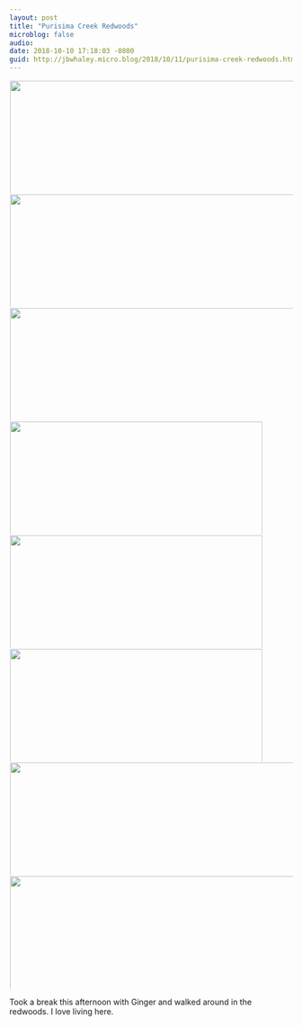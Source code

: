 ```yaml
---
layout: post
title: "Purisima Creek Redwoods"
microblog: false
audio: 
date: 2018-10-10 17:18:03 -0800
guid: http://jbwhaley.micro.blog/2018/10/11/purisima-creek-redwoods.html
---
```



<a href="http://www.jarrodwhaley.com/uploads/2018/7fae7b34a0.jpg"><img src="http://www.jarrodwhaley.com/uploads/2018/7fae7b34a0.jpg" width="449" height="600" style="display: inline-block; max-height: 200px; width: auto; padding: 1px;" class="sunlit_image" /></a><a href="http://www.jarrodwhaley.com/uploads/2018/ff29784589.jpg"><img src="http://www.jarrodwhaley.com/uploads/2018/ff29784589.jpg" width="449" height="600" style="display: inline-block; max-height: 200px; width: auto; padding: 1px;" class="sunlit_image" /></a><a href="http://www.jarrodwhaley.com/uploads/2018/7f849778e5.jpg"><img src="http://www.jarrodwhaley.com/uploads/2018/7f849778e5.jpg" width="449" height="600" style="display: inline-block; max-height: 200px; width: auto; padding: 1px;" class="sunlit_image" /></a><a href="http://www.jarrodwhaley.com/uploads/2018/2a9f2e141c.jpg"><img src="http://www.jarrodwhaley.com/uploads/2018/2a9f2e141c.jpg" width="600" height="449" style="display: inline-block; max-height: 200px; width: auto; padding: 1px;" class="sunlit_image" /></a><a href="http://www.jarrodwhaley.com/uploads/2018/65102b7358.jpg"><img src="http://www.jarrodwhaley.com/uploads/2018/65102b7358.jpg" width="600" height="449" style="display: inline-block; max-height: 200px; width: auto; padding: 1px;" class="sunlit_image" /></a><a href="http://www.jarrodwhaley.com/uploads/2018/f8dc12ae20.jpg"><img src="http://www.jarrodwhaley.com/uploads/2018/f8dc12ae20.jpg" width="600" height="449" style="display: inline-block; max-height: 200px; width: auto; padding: 1px;" class="sunlit_image" /></a><a href="http://www.jarrodwhaley.com/uploads/2018/be2aeeef56.jpg"><img src="http://www.jarrodwhaley.com/uploads/2018/be2aeeef56.jpg" width="449" height="600" style="display: inline-block; max-height: 200px; width: auto; padding: 1px;" class="sunlit_image" /></a><a href="http://www.jarrodwhaley.com/uploads/2018/44dc072bff.jpg"><img src="http://www.jarrodwhaley.com/uploads/2018/44dc072bff.jpg" width="450" height="600" style="display: inline-block; max-height: 200px; width: auto; padding: 1px;" class="sunlit_image" /></a>

Took a break this afternoon with Ginger and walked around in the redwoods. I love living here.

